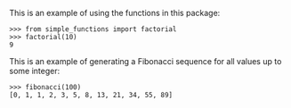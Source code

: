 This is an example of using the functions in this package:

    >>> from simple_functions import factorial
    >>> factorial(10)
    9

This is an example of generating a Fibonacci sequence for all values up to some integer:

    >>> fibonacci(100)
    [0, 1, 1, 2, 3, 5, 8, 13, 21, 34, 55, 89]
